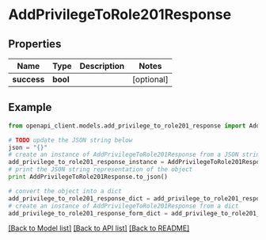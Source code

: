 # AddPrivilegeToRole201Response


## Properties
Name | Type | Description | Notes
------------ | ------------- | ------------- | -------------
**success** | **bool** |  | [optional] 

## Example

```python
from openapi_client.models.add_privilege_to_role201_response import AddPrivilegeToRole201Response

# TODO update the JSON string below
json = "{}"
# create an instance of AddPrivilegeToRole201Response from a JSON string
add_privilege_to_role201_response_instance = AddPrivilegeToRole201Response.from_json(json)
# print the JSON string representation of the object
print AddPrivilegeToRole201Response.to_json()

# convert the object into a dict
add_privilege_to_role201_response_dict = add_privilege_to_role201_response_instance.to_dict()
# create an instance of AddPrivilegeToRole201Response from a dict
add_privilege_to_role201_response_form_dict = add_privilege_to_role201_response.from_dict(add_privilege_to_role201_response_dict)
```
[[Back to Model list]](../README.md#documentation-for-models) [[Back to API list]](../README.md#documentation-for-api-endpoints) [[Back to README]](../README.md)


